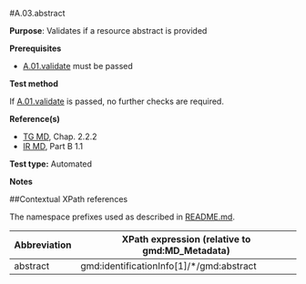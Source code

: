 #A.03.abstract

**Purpose**: Validates if a resource abstract is provided

**Prerequisites**

* [A.01.validate](A.01.validate.md) must be passed

**Test method**

If [A.01.validate](A.01.validate.md) is passed, no further checks are required.

**Reference(s)**	 

* [TG MD](./README.md#ref_TG_MD), Chap. 2.2.2
* [IR MD](./README.md#ref_IR_MD), Part B 1.1

**Test type:** Automated

**Notes**

##Contextual XPath references

The namespace prefixes used as described in [README.md](./README.md#namespaces).

Abbreviation                                   |  XPath expression (relative to gmd:MD_Metadata)
-----------------------------------------------| -------------------------------------------------------------------------
abstract <a name="abstract"></a>   | gmd:identificationInfo[1]/*/gmd:abstract
